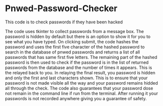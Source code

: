 # Pnwed-Password-Checker
This code is to check passwords if they have been hacked

The code uses tkinter to collect passwords from a message box. The password is hidden by default but there is an option to show it for you to see what you have typed. 
On clicking submit, the code hashes the password and uses the first five character of the hashed password to search in the database of pnwed passwords and returns a list of all passwords that has same first five letters.
The remaining part of the hashed password is then used to check if the password is in the list of returned passwords from the database and the number of times it appears.
This is the relayed back to you. In relaying the final result, you password is hidden and only the first and last characters shown. This is to ensure that your password is not made visible all the way and your password remains hidded all through the check.
The code also guarantees that your password dose not remain in the command line if run from the terminal. After running it your passwords is not recorded anywhere giving you a guarantee of safety.
